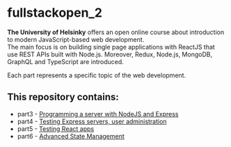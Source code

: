 # fullstackopen_2

**The University of Helsinky** offers an open online course about introduction to modern JavaScript-based web development.
<br>
The main focus is on building single page applications with ReactJS that use REST APIs built with Node.js.
Moreover, Redux, Node.js, MongoDB, GraphQL and TypeScript are introduced.

Each part represents a specific topic of the web development.

## This repository contains:
* part3 - [Programming a server with NodeJS and Express](https://github.com/tmshts/fullstackopen_2/tree/main/part3)
* part4 - [Testing Express servers, user administration](https://github.com/tmshts/fullstackopen_2/tree/main/part4)
* part5 - [Testing React apps](https://github.com/tmshts/fullstackopen_2/tree/main/part5)
* part6 - [Advanced State Management](https://github.com/tmshts/fullstackopen_2/tree/main/part6)